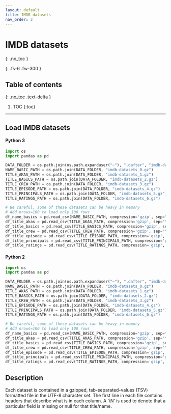 ```yaml
---
layout: default
title: IMDB datasets
nav_order: 2
---
```


# IMDB datasets
{: .no_toc }

{: .fs-6 .fw-300 }

## Table of contents
{: .no_toc .text-delta }

1. TOC
{:toc}

---

## Load IMDB datasets

#### Python 3

```python
import os
import pandas as pd

DATA_FOLDER = os.path.join(os.path.expanduser("~"), ".dafter", "imdb-datasets")
NAME_BASIC_PATH = os.path.join(DATA_FOLDER, "imdb-datasets_0.gz")
TITLE_AKAS_PATH = os.path.join(DATA_FOLDER, "imdb-datasets_1.gz")
TITLE_BASICS_PATH = os.path.join(DATA_FOLDER, "imdb-datasets_2.gz")
TITLE_CREW_PATH = os.path.join(DATA_FOLDER, "imdb-datasets_3.gz")
TITLE_EPISODE_PATH = os.path.join(DATA_FOLDER, "imdb-datasets_4.gz")
TITLE_PRINCIPALS_PATH = os.path.join(DATA_FOLDER, "imdb-datasets_5.gz")
TITLE_RATINGS_PATH = os.path.join(DATA_FOLDER, "imdb-datasets_6.gz")

# Be careful, some of these datasets can be heavy in memory
# Add nrows=100 to load only 100 rows
df_name_basics = pd.read_csv(NAME_BASIC_PATH, compression='gzip', sep="\t")
df_title_akas = pd.read_csv(TITLE_AKAS_PATH, compression='gzip', sep="\t")
df_title_basics = pd.read_csv(TITLE_BASICS_PATH, compression='gzip', sep="\t")
df_title_crew = pd.read_csv(TITLE_CREW_PATH, compression='gzip', sep="\t")
df_title_episode = pd.read_csv(TITLE_EPISODE_PATH, compression='gzip', sep="\t")
df_title_principals = pd.read_csv(TITLE_PRINCIPALS_PATH, compression='gzip', sep="\t")
df_title_ratings = pd.read_csv(TITLE_RATINGS_PATH, compression='gzip', sep="\t")
```

#### Python 2

```python
import os
import pandas as pd

DATA_FOLDER = os.path.join(os.path.expanduser("~"), ".dafter", "imdb-datasets")
NAME_BASIC_PATH = os.path.join(DATA_FOLDER, "imdb-datasets_0.gz")
TITLE_AKAS_PATH = os.path.join(DATA_FOLDER, "imdb-datasets_1.gz")
TITLE_BASICS_PATH = os.path.join(DATA_FOLDER, "imdb-datasets_2.gz")
TITLE_CREW_PATH = os.path.join(DATA_FOLDER, "imdb-datasets_3.gz")
TITLE_EPISODE_PATH = os.path.join(DATA_FOLDER, "imdb-datasets_4.gz")
TITLE_PRINCIPALS_PATH = os.path.join(DATA_FOLDER, "imdb-datasets_5.gz")
TITLE_RATINGS_PATH = os.path.join(DATA_FOLDER, "imdb-datasets_6.gz")

# Be careful, some of these datasets can be heavy in memory
# Add nrows=100 to load only 100 rows
df_name_basics = pd.read_csv(NAME_BASIC_PATH, compression='gzip', sep="\t")
df_title_akas = pd.read_csv(TITLE_AKAS_PATH, compression='gzip', sep="\t")
df_title_basics = pd.read_csv(TITLE_BASICS_PATH, compression='gzip', sep="\t")
df_title_crew = pd.read_csv(TITLE_CREW_PATH, compression='gzip', sep="\t")
df_title_episode = pd.read_csv(TITLE_EPISODE_PATH, compression='gzip', sep="\t")
df_title_principals = pd.read_csv(TITLE_PRINCIPALS_PATH, compression='gzip', sep="\t")
df_title_ratings = pd.read_csv(TITLE_RATINGS_PATH, compression='gzip', sep="\t")
```


## Description

Each dataset is contained in a gzipped, tab-separated-values (TSV) formatted file in the UTF-8 character set. The first line in each file contains headers that describe what is in each column. A ‘\N’ is used to denote that a particular field is missing or null for that title/name.
